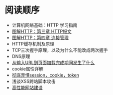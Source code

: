 # 阅读顺序

- 计算机网络基础：HTTP 学习指南
- [图解HTTP：第三章 HTTP报文](https://github.com/woai30231/http/tree/master/%E7%AC%AC%E4%B8%89%E7%AB%A0%20HTTP%E6%8A%A5%E6%96%87)
- [图解HTTP：第四章 连接管理](https://github.com/woai30231/http/tree/master/%E7%AC%AC%E5%9B%9B%E7%AB%A0%20%E8%BF%9E%E6%8E%A5%E7%AE%A1%E7%90%86)
- HTTP缓存机制及原理
- TCP三次握手原理，以及为什么不能改成两次握手
- DNS原理
- [从输入URL到页面加载完成期间发生了什么](https://github.com/Vuact/Blog/blob/main/base/http/%E4%BB%8E%E8%BE%93%E5%85%A5URL%E5%88%B0%E9%A1%B5%E9%9D%A2%E5%8A%A0%E8%BD%BD%E5%AE%8C%E6%88%90%E6%9C%9F%E9%97%B4%E5%8F%91%E7%94%9F%E4%BA%86%E4%BB%80%E4%B9%88.md)
- cookie属性详解
- [彻底弄懂session，cookie，token](https://segmentfault.com/a/1190000017831088)
- 浅谈XSS跨站脚本攻击
- [高性能网站建设](https://github.com/Vuact/Blog/blob/main/base/http/%E9%AB%98%E6%80%A7%E8%83%BD%E7%BD%91%E7%AB%99%E5%BB%BA%E8%AE%BE.md)



